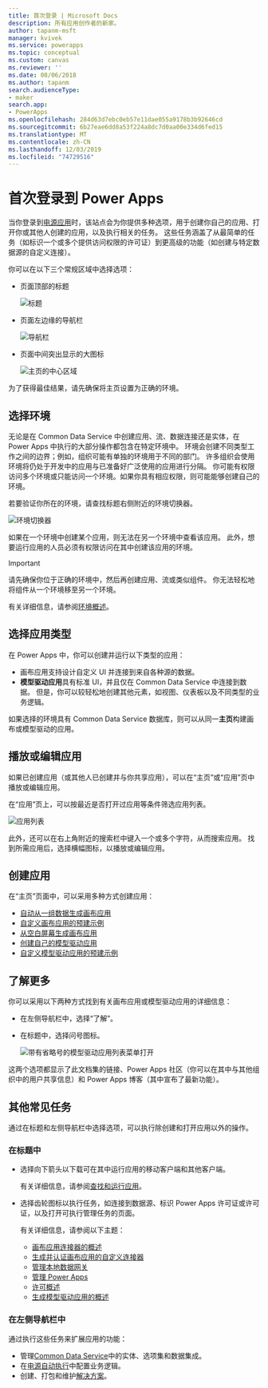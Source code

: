 ```yaml
---
title: 首次登录 | Microsoft Docs
description: 所有应用创作者的新家。
author: tapanm-msft
manager: kvivek
ms.service: powerapps
ms.topic: conceptual
ms.custom: canvas
ms.reviewer: ''
ms.date: 08/06/2018
ms.author: tapanm
search.audienceType:
- maker
search.app:
- PowerApps
ms.openlocfilehash: 284d63d7ebc0eb57e11dae055a9178b3b92646cd
ms.sourcegitcommit: 6b27eae6dd8a53f224a8dc7d0aa00e334d6fed15
ms.translationtype: MT
ms.contentlocale: zh-CN
ms.lasthandoff: 12/03/2019
ms.locfileid: "74729516"
---
```

# <a name="sign-in-to-power-apps-for-the-first-time"></a>首次登录到 Power Apps

当你登录到[电源应用](https://make.powerapps.com?utm_source=padocs&utm_medium=linkinadoc&utm_campaign=referralsfromdoc)时，该站点会为你提供多种选项，用于创建你自己的应用、打开你或其他人创建的应用，以及执行相关的任务。 这些任务涵盖了从最简单的任务（如标识一个或多个提供访问权限的许可证）到更高级的功能（如创建与特定数据源的自定义连接）。

你可以在以下三个常规区域中选择选项：

- 页面顶部的标题

    ![标题](media/intro-maker-portal/header.png)

- 页面左边缘的导航栏

    ![导航栏](media/intro-maker-portal/nav-bar.png)

- 页面中间突出显示的大图标

    ![主页的中心区域](media/intro-maker-portal/center-area.png)

为了获得最佳结果，请先确保将主页设置为正确的环境。

## <a name="choose-an-environment"></a>选择环境

无论是在 Common Data Service 中创建应用、流、数据连接还是实体，在 Power Apps 中执行的大部分操作都包含在特定环境中。 环境会创建不同类型工作之间的边界；例如，组织可能有单独的环境用于不同的部门。 许多组织会使用环境将仍处于开发中的应用与已准备好广泛使用的应用进行分隔。 你可能有权限访问多个环境或只能访问一个环境。如果你具有相应权限，则可能能够创建自己的环境。

若要验证你所在的环境，请查找标题右侧附近的环境切换器。

![环境切换器](media/intro-maker-portal/environment-switcher.png)

如果在一个环境中创建某个应用，则无法在另一个环境中查看该应用。 此外，想要运行应用的人员必须有权限访问在其中创建该应用的环境。

> [!IMPORTANT]
> 请先确保你位于正确的环境中，然后再创建应用、流或类似组件。 你无法轻松地将组件从一个环境移至另一个环境。

有关详细信息，请参阅[环境概述](../../administrator/environments-overview.md)。

## <a name="choose-an-app-type"></a>选择应用类型

在 Power Apps 中，你可以创建并运行以下类型的应用：

- 画布应用支持设计自定义 UI 并连接到来自各种源的数据。
- **模型驱动应用**具有标准 UI，并且仅在 Common Data Service 中连接到数据。 但是，你可以较轻松地创建其他元素，如视图、仪表板以及不同类型的业务逻辑。

如果选择的环境具有 Common Data Service 数据库，则可以从同一**主页**构建画布或模型驱动的应用。

## <a name="play-or-edit-an-app"></a>播放或编辑应用

如果已创建应用（或其他人已创建并与你共享应用），可以在“主页”或“应用”页中播放或编辑应用。

在“应用”页上，可以按最近是否打开过应用等条件筛选应用列表。

![应用列表](./media/intro-maker-portal/find-apps.png)

此外，还可以在右上角附近的搜索栏中键入一个或多个字符，从而搜索应用。 找到所需应用后，选择横幅图标，以播放或编辑应用。

## <a name="create-an-app"></a>创建应用

在“主页”页面中，可以采用多种方式创建应用：

- [自动从一组数据生成画布应用](data-platform-create-app.md)
- [自定义画布应用的预建示例](open-and-run-a-sample-app.md)
- [从空白屏幕生成画布应用](data-platform-create-app-scratch.md)
- [创建自己的模型驱动应用](../model-driven-apps/overview-model-driven-samples.md)
- [自定义模型驱动应用的预建示例](../model-driven-apps/build-first-model-driven-app.md)

## <a name="learn-more"></a>了解更多

你可以采用以下两种方式找到有关画布应用或模型驱动应用的详细信息：

- 在左侧导航栏中，选择“了解”。
- 在标题中，选择问号图标。

    ![带有省略号的模型驱动应用列表菜单打开](media/intro-maker-portal/help-icon.png)

这两个选项都显示了此文档集的链接、Power Apps 社区（你可以在其中与其他组织中的用户共享信息）和 Power Apps 博客（其中宣布了最新功能）。

## <a name="other-common-tasks"></a>其他常见任务

通过在标题和左侧导航栏中选择选项，可以执行除创建和打开应用以外的操作。

### <a name="from-the-header"></a>在标题中

- 选择向下箭头以下载可在其中运行应用的移动客户端和其他客户端。

    有关详细信息，请参阅[查找和运行应用](../../user/index.md)。

- 选择齿轮图标以执行任务，如连接到数据源、标识 Power Apps 许可证或许可证，以及打开可执行管理任务的页面。

    有关详细信息，请参阅以下主题：

  - [画布应用连接器的概述](connections-list.md)
  - [生成并认证画布应用的自定义连接器](register-custom-api.md)
  - [管理本地数据网关](gateway-management.md)
  - [管理 Power Apps](../../administrator/index.md)
  - [许可概述](../../administrator/pricing-billing-skus.md)
  - [生成模型驱动应用的概述](../model-driven-apps/model-driven-app-overview.md)

### <a name="from-the-left-navigation-bar"></a>在左侧导航栏中

通过执行这些任务来扩展应用的功能：

- 管理[Common Data Service](../common-data-service/data-platform-intro.md)中的实体、选项集和数据集成。
- 在[电源自动执行](https://docs.microsoft.com/flow/getting-started)中配置业务逻辑。
- 创建、打包和维护[解决方案](../../developer/common-data-service/introduction-solutions.md)。
